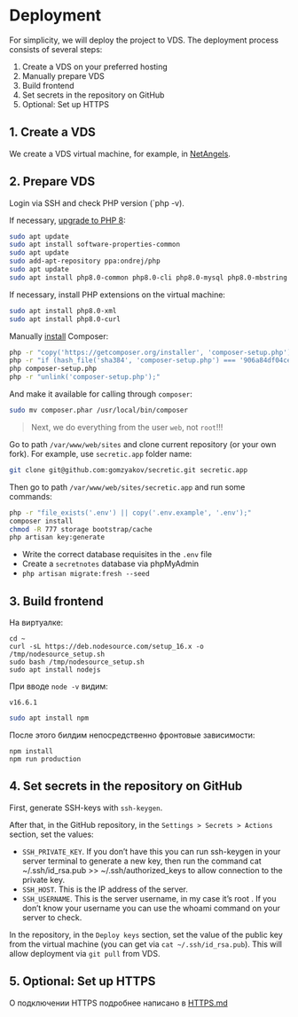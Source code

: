 # Deployment

For simplicity, we will deploy the project to VDS. The deployment process consists of several steps:

1. Create a VDS on your preferred hosting
2. Manually prepare VDS
3. Build frontend
4. Set secrets in the repository on GitHub 
5. Optional: Set up HTTPS

## 1. Create a VDS

We create a VDS virtual machine, for example, in [NetAngels](https://panel.netangels.ru).



## 2. Prepare VDS

Login via SSH and check PHP version (`php -v). 

If necessary, [upgrade to PHP 8](https://php.watch/articles/php-8.0-installation-update-guide-debian-ubuntu):

```bash
sudo apt update
sudo apt install software-properties-common
sudo apt update
sudo add-apt-repository ppa:ondrej/php
sudo apt update
sudo apt install php8.0-common php8.0-cli php8.0-mysql php8.0-mbstring -y
```

If necessary, install PHP extensions on the virtual machine:

```bash
sudo apt install php8.0-xml
sudo apt install php8.0-curl
```

Manually [install](https://getcomposer.org/download/) Composer:

```bash
php -r "copy('https://getcomposer.org/installer', 'composer-setup.php');"
php -r "if (hash_file('sha384', 'composer-setup.php') === '906a84df04cea2aa72f40b5f787e49f22d4c2f19492ac310e8cba5b96ac8b64115ac402c8cd292b8a03482574915d1a8') { echo 'Installer verified'; } else { echo 'Installer corrupt'; unlink('composer-setup.php'); } echo PHP_EOL;"
php composer-setup.php
php -r "unlink('composer-setup.php');"
````

And make it available for calling through `composer`:

```bash
sudo mv composer.phar /usr/local/bin/composer
```

>Next, we do everything from the user `web`, not `root`!!!

Go to path `/var/www/web/sites` and clone current repository (or your own fork). For example, use `secretic.app` folder name:

```bash
git clone git@github.com:gomzyakov/secretic.git secretic.app
``````

Then go to path `/var/www/web/sites/secretic.app` and run some commands:

```bash
php -r "file_exists('.env') || copy('.env.example', '.env');"
composer install
chmod -R 777 storage bootstrap/cache
php artisan key:generate
```

- Write the correct database requisites in the `.env` file
- Create a `secretnotes` database via phpMyAdmin
- `php artisan migrate:fresh --seed`



## 3. Build frontend

На виртуалке:

```
cd ~
curl -sL https://deb.nodesource.com/setup_16.x -o /tmp/nodesource_setup.sh
sudo bash /tmp/nodesource_setup.sh
sudo apt install nodejs
```

При вводе `node -v` видим:

```
v16.6.1
```

```bash
sudo apt install npm
```

После этого билдим непосредственно фронтовые зависимости:

```
npm install
npm run production
```



## 4. Set secrets in the repository on GitHub

First, generate SSH-keys with `ssh-keygen`.

After that, in the GitHub repository, in the `Settings > Secrets > Actions` section, set the values:

- `SSH_PRIVATE_KEY`. If you don’t have this you can run ssh-keygen in your server terminal to generate a new key, then
  run the command cat ~/.ssh/id_rsa.pub >> ~/.ssh/authorized_keys to allow connection to the private key.
- `SSH_HOST`. This is the IP address of the server.
- `SSH_USERNAME`. This is the server username, in my case it’s root . If you don’t know your username you can use the
  whoami command on your server to check.

In the repository, in the `Deploy keys` section, set the value of the public key from the virtual machine (you can get
via `cat ~/.ssh/id_rsa.pub`). This will allow deployment via `git pull` from VDS.



## 5. Optional: Set up HTTPS

О подключении HTTPS подробнее написано в [HTTPS.md](HTTPS.md)

